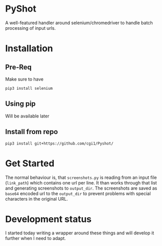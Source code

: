 # PyShot
A well-featured handler around selenium/chromedriver to handle batch processing of input urls.

# Installation

## Pre-Req

Make sure to have

```
pip3 install selenium
```

## Using pip

Will be available later

## Install from repo

```
pip3 install git+https://github.com/cgi1/Pyshot/
```

# Get Started

The normal behaviour is, that `screenshots.py` is reading from an input file (`link_path`) which contains one url per line. It than works through that list and generating screenshots to `output_dir`. The screenshots are saved as `base64` encoded url to the `output_dir` to prevent problems with special characters in the original URL. 

# Development status

I started today writing a wrapper around these things and will develop it further when I need to adapt.




